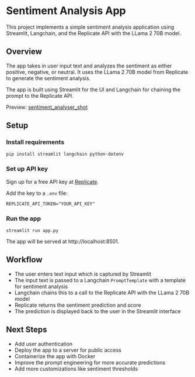 # Sentiment Analysis App

This project implements a simple sentiment analysis application using Streamlit, Langchain, and the Replicate API with the LLama 2 70B model.

## Overview

The app takes in user input text and analyzes the sentiment as either positive, negative, or neutral. It uses the LLama 2 70B model from Replicate to generate the sentiment analysis.

The app is built using Streamlit for the UI and Langchain for chaining the prompt to the Replicate API.

Preview:
[sentiment_analyser_shot](https://github-production-user-asset-6210df.s3.amazonaws.com/131486782/265725391-6d73a8d2-6648-45c7-b9af-d779c1d190ad.jpg)

## Setup

### Install requirements

```
pip install streamlit langchain python-dotenv
```

### Set up API key 

Sign up for a free API key at [Replicate](https://replicate.com/).

Add the key to a `.env` file:

```
REPLICATE_API_TOKEN="YOUR_API_KEY"
```

### Run the app

```
streamlit run app.py
```

The app will be served at http://localhost:8501.

## Workflow

- The user enters text input which is captured by Streamlit
- The input text is passed to a Langchain `PromptTemplate` with a template for sentiment analysis
- Langchain chains this to a call to the Replicate API with the LLama 2 70B model 
- Replicate returns the sentiment prediction and score
- The prediction is displayed back to the user in the Streamlit interface

## Next Steps

- Add user authentication
- Deploy the app to a server for public access
- Containerize the app with Docker
- Improve the prompt engineering for more accurate predictions
- Add more customizations like sentiment thresholds
